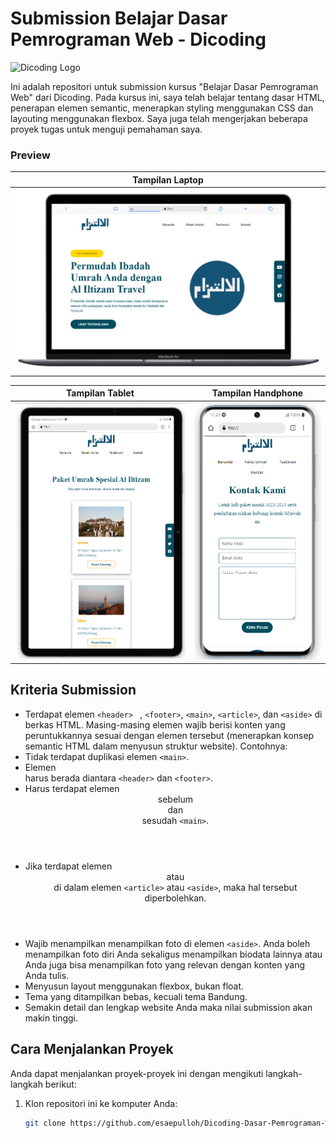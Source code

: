 # Submission Belajar Dasar Pemrograman Web - Dicoding

![Dicoding Logo](https://www.dicoding.com/img/dicoding-logo-full.png)

Ini adalah repositori untuk submission kursus "Belajar Dasar Pemrograman Web" dari Dicoding. Pada kursus ini, saya telah belajar tentang dasar HTML,
penerapan elemen semantic, menerapkan styling menggunakan CSS dan layouting menggunakan flexbox. Saya juga telah mengerjakan beberapa proyek tugas untuk menguji pemahaman saya.

### Preview

| Tampilan Laptop |
| ----------------------------------------- |
| ![Screenshot Proyek 3](cuplikan_layar/laptop.png) |

| Tampilan Tablet  | Tampilan Handphone |
| ------------------------------------------ | ----------------------------------------- |
| ![Screenshot Proyek 1](cuplikan_layar/tablet.png) | ![Screenshot Proyek 2](cuplikan_layar/hp.png) |

## Kriteria Submission
- Terdapat elemen  ```<header> ``` ,  ```<footer>```,  ```<main>```,  ```<article>```, dan  ```<aside>``` di berkas HTML.
Masing-masing elemen wajib berisi konten yang peruntukkannya sesuai dengan elemen tersebut (menerapkan konsep semantic HTML dalam menyusun struktur website).
Contohnya:
- Tidak terdapat duplikasi elemen ```<main>```.
- Elemen <main> harus berada diantara ```<header>``` dan ```<footer>```.
- Harus terdapat elemen <header> sebelum <main> dan <footer> sesudah ```<main>```.
- Jika terdapat elemen <header> atau <footer> di dalam elemen ```<article>``` atau ```<aside>```, maka hal tersebut diperbolehkan.
- Wajib menampilkan menampilkan foto di elemen ```<aside>```. Anda boleh menampilkan foto diri Anda sekaligus menampilkan biodata lainnya atau Anda juga bisa menampilkan foto yang relevan dengan konten yang Anda tulis.
- Menyusun layout menggunakan flexbox, bukan float.
- Tema yang ditampilkan bebas, kecuali tema Bandung.
- Semakin detail dan lengkap website Anda maka nilai submission akan makin tinggi.

## Cara Menjalankan Proyek

Anda dapat menjalankan proyek-proyek ini dengan mengikuti langkah-langkah berikut:

1. Klon repositori ini ke komputer Anda:

   ```bash
   git clone https://github.com/esaepulloh/Dicoding-Dasar-Pemrograman-Web.git
